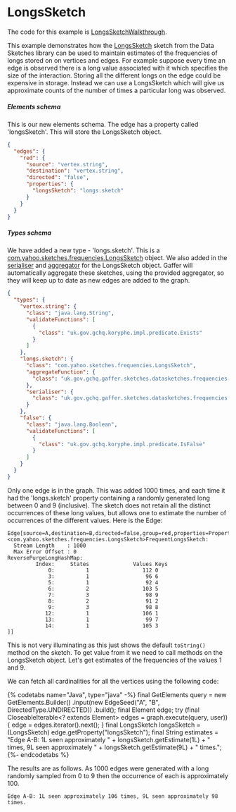 # LongsSketch

The code for this example is [LongsSketchWalkthrough](https://github.com/gchq/gaffer-doc/blob/master/src/main/java/uk/gov/gchq/gaffer/doc/properties/walkthrough/LongsSketchWalkthrough.java).

This example demonstrates how the [LongsSketch](https://github.com/DataSketches/sketches-core/blob/master/src/main/java/com/yahoo/sketches/frequencies/LongsSketch.java) sketch from the Data Sketches library can be used to maintain estimates of the frequencies of longs stored on on vertices and edges. For example suppose every time an edge is observed there is a long value associated with it which specifies the size of the interaction. Storing all the different longs on the edge could be expensive in storage. Instead we can use a LongsSketch which will give us approximate counts of the number of times a particular long was observed.

##### Elements schema
This is our new elements schema. The edge has a property called 'longsSketch'. This will store the LongsSketch object.


```json
{
  "edges": {
    "red": {
      "source": "vertex.string",
      "destination": "vertex.string",
      "directed": "false",
      "properties": {
        "longsSketch": "longs.sketch"
      }
    }
  }
}
```


##### Types schema
We have added a new type - 'longs.sketch'. This is a [com.yahoo.sketches.frequencies.LongsSketch](https://github.com/DataSketches/sketches-core/blob/master/src/main/java/com/yahoo/sketches/frequencies/LongsSketch.java) object.
We also added in the [serialiser](https://github.com/gchq/Gaffer/blob/master/library/sketches-library/src/main/java/uk/gov/gchq/gaffer/sketches/datasketches/frequencies/serialisation/LongsSketchSerialiser.java) and [aggregator](https://github.com/gchq/Gaffer/blob/master/library/sketches-library/src/main/java/uk/gov/gchq/gaffer/sketches/datasketches/frequencies/binaryoperator/LongsSketchAggregator.java) for the LongsSketch object. Gaffer will automatically aggregate these sketches, using the provided aggregator, so they will keep up to date as new edges are added to the graph.


```json
{
  "types": {
    "vertex.string": {
      "class": "java.lang.String",
      "validateFunctions": [
        {
          "class": "uk.gov.gchq.koryphe.impl.predicate.Exists"
        }
      ]
    },
    "longs.sketch": {
      "class": "com.yahoo.sketches.frequencies.LongsSketch",
      "aggregateFunction": {
        "class": "uk.gov.gchq.gaffer.sketches.datasketches.frequencies.binaryoperator.LongsSketchAggregator"
      },
      "serialiser": {
        "class": "uk.gov.gchq.gaffer.sketches.datasketches.frequencies.serialisation.LongsSketchSerialiser"
      }
    },
    "false": {
      "class": "java.lang.Boolean",
      "validateFunctions": [
        {
          "class": "uk.gov.gchq.koryphe.impl.predicate.IsFalse"
        }
      ]
    }
  }
}
```


Only one edge is in the graph. This was added 1000 times, and each time it had the 'longs.sketch' property containing a randomly generated long between 0 and 9 (inclusive). The sketch does not retain all the distinct occurrences of these long values, but allows one to estimate the number of occurrences of the different values. Here is the Edge:

```
Edge[source=A,destination=B,directed=false,group=red,properties=Properties[longsSketch=<com.yahoo.sketches.frequencies.LongsSketch>FrequentLongsSketch:
  Stream Length    : 1000
  Max Error Offset : 0
ReversePurgeLongHashMap:
         Index:     States              Values Keys
             0:          1                 112 0
             3:          1                  96 6
             5:          1                  92 4
             6:          2                 103 5
             7:          3                  98 9
             8:          2                  91 2
             9:          3                  98 8
            12:          1                 106 1
            13:          1                  99 7
            14:          1                 105 3
]]

```

This is not very illuminating as this just shows the default `toString()` method on the sketch. To get value from it we need to call methods on the LongsSketch object. Let's get estimates of the frequencies of the values 1 and 9.

We can fetch all cardinalities for all the vertices using the following code:


{% codetabs name="Java", type="java" -%}
final GetElements query = new GetElements.Builder()
        .input(new EdgeSeed("A", "B", DirectedType.UNDIRECTED))
        .build();
final Element edge;
try (final CloseableIterable<? extends Element> edges = graph.execute(query, user)) {
    edge = edges.iterator().next();
}
final LongsSketch longsSketch = (LongsSketch) edge.getProperty("longsSketch");
final String estimates = "Edge A-B: 1L seen approximately " + longsSketch.getEstimate(1L)
        + " times, 9L seen approximately " + longsSketch.getEstimate(9L) + " times.";
{%- endcodetabs %}


The results are as follows. As 1000 edges were generated with a long randomly sampled from 0 to 9 then the occurrence of each is approximately 100.

```
Edge A-B: 1L seen approximately 106 times, 9L seen approximately 98 times.

```
